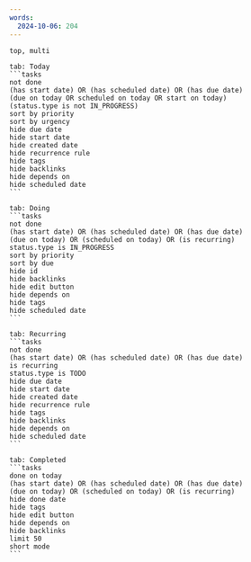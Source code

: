 ```yaml
---
words:
  2024-10-06: 204
---
```

````tabs
top, multi

tab: Today
```tasks
not done
(has start date) OR (has scheduled date) OR (has due date)
(due on today OR scheduled on today OR start on today)
(status.type is not IN_PROGRESS)
sort by priority
sort by urgency
hide due date
hide start date
hide created date
hide recurrence rule
hide tags
hide backlinks
hide depends on
hide scheduled date
```

tab: Doing
```tasks
not done
(has start date) OR (has scheduled date) OR (has due date)
(due on today) OR (scheduled on today) OR (is recurring)
status.type is IN_PROGRESS
sort by priority
sort by due
hide id
hide backlinks
hide edit button
hide depends on
hide tags
hide scheduled date
```

tab: Recurring
```tasks
not done
(has start date) OR (has scheduled date) OR (has due date)
is recurring
status.type is TODO
hide due date
hide start date
hide created date
hide recurrence rule
hide tags
hide backlinks
hide depends on
hide scheduled date
```

tab: Completed
```tasks
done on today
(has start date) OR (has scheduled date) OR (has due date)
(due on today) OR (scheduled on today) OR (is recurring)
hide done date
hide tags
hide edit button
hide depends on
hide backlinks
limit 50
short mode
```

````
